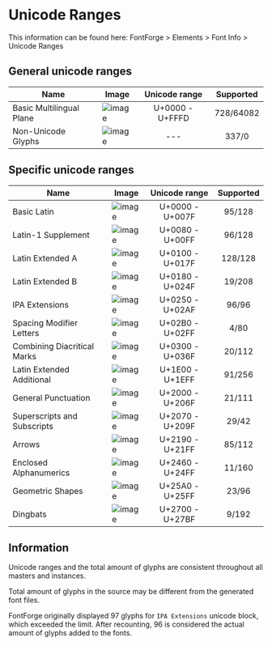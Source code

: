 # Unicode Ranges

This information can be found here: FontForge > Elements > Font Info > Unicode Ranges

## General unicode ranges

| Name | Image | Unicode range | Supported |
| --- | --- | :---: | :---: |
| Basic Multilingual Plane | ![image](https://github.com/RandomMaerks/Overused-Grotesk/assets/109415614/41bc44d1-b973-4a2e-80eb-71e718ac3c27) | U+0000 - U+FFFD | 728/64082 |
| Non-Unicode Glyphs | ![image](https://github.com/RandomMaerks/Overused-Grotesk/assets/109415614/32d64046-ee3a-4b79-a1f4-e4409fc1d131) | --- | 337/0 |

## Specific unicode ranges

| Name | Image | Unicode range | Supported |
| --- | --- | :---: | :---: |
| Basic Latin | ![image](https://github.com/RandomMaerks/Overused-Grotesk/assets/109415614/4937bb26-606b-45d9-a245-c857f37d1d0a) | U+0000 - U+007F | 95/128 |
| Latin-1 Supplement |![image](https://github.com/RandomMaerks/Overused-Grotesk/assets/109415614/a8b11ebd-f1d5-40d3-b708-49390fdd299e) | U+0080 - U+00FF | 96/128 |
| Latin Extended A | ![image](https://github.com/RandomMaerks/Overused-Grotesk/assets/109415614/919daac0-988a-4d3d-88e3-b04b37c16ed3) | U+0100 - U+017F | 128/128 |
| Latin Extended B | ![image](https://github.com/RandomMaerks/Overused-Grotesk/assets/109415614/5edc8d0b-a8bc-45d4-80a2-fd2583bcc3f5) | U+0180 - U+024F | 19/208 |
| IPA Extensions | ![image](https://github.com/RandomMaerks/Overused-Grotesk/assets/109415614/b90cb4f4-d7b7-4a67-be3a-19e4cd45c2dd) | U+0250 - U+02AF | 96/96 |
| Spacing Modifier Letters | ![image](https://github.com/RandomMaerks/Overused-Grotesk/assets/109415614/ca8e0026-e7e8-43e8-8a09-068cbc790075) | U+02B0 - U+02FF | 4/80 |
| Combining Diacritical Marks | ![image](https://github.com/RandomMaerks/Overused-Grotesk/assets/109415614/dc21fee4-d4d7-4fec-870a-b626fba227d6) | U+0300 - U+036F | 20/112 |
| Latin Extended Additional | ![image](https://github.com/RandomMaerks/Overused-Grotesk/assets/109415614/6868dae3-d54a-4a71-8f80-91cc5fde292b) | U+1E00 - U+1EFF | 91/256 |
| General Punctuation | ![image](https://github.com/RandomMaerks/Overused-Grotesk/assets/109415614/7f0fd3df-1df2-48d1-ba07-387033d83165) | U+2000 - U+206F | 21/111 |
| Superscripts and Subscripts | ![image](https://github.com/RandomMaerks/Overused-Grotesk/assets/109415614/bde30f72-09a9-4360-81fe-8c352e7a1bfb) | U+2070 - U+209F | 29/42 |
| Arrows | ![image](https://github.com/RandomMaerks/Overused-Grotesk/assets/109415614/37133be4-ac3e-42a7-ba41-d2cf7b3e650d) | U+2190 - U+21FF | 85/112 |
| Enclosed Alphanumerics | ![image](https://github.com/RandomMaerks/Overused-Grotesk/assets/109415614/319ba1b2-5a91-4f37-abbe-2d0758c17daf) | U+2460 - U+24FF | 11/160 |
| Geometric Shapes | ![image](https://github.com/RandomMaerks/Overused-Grotesk/assets/109415614/a1980ebe-b5b2-47e7-be8e-47d00b06f9d4) | U+25A0 - U+25FF | 23/96 |
| Dingbats | ![image](https://github.com/RandomMaerks/Overused-Grotesk/assets/109415614/d8bde3fc-12cc-4743-8175-dc146acd7761) | U+2700 - U+27BF | 9/192 |

## Information

Unicode ranges and the total amount of glyphs are
consistent throughout all masters and instances.

Total amount of glyphs in the source may be different
from the generated font files.

FontForge originally displayed 97 glyphs for `IPA
Extensions` unicode block, which exceeded the limit.
After recounting, 96 is considered the actual amount
of glyphs added to the fonts.
